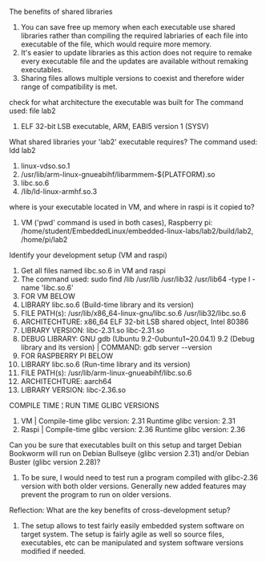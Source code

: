 The benefits of shared libraries
1. You can save free up memory when each executable use shared libraries rather than compiling the required labriaries of each file into executable of the file, which would require more memory.
2. It's easier to update libraries as this action does not require to remake every executable file and the updates are available without remaking executables. 
3. Sharing files allows multiple versions to coexist and therefore wider range of compatibility is met. 



check for what architecture the executable was built for
The command used: file lab2 
1. ELF 32-bit LSB executable, ARM, EABI5 version 1 (SYSV)



What shared libraries your 'lab2' executable requires?
The command used: ldd lab2
1. linux-vdso.so.1
2. /usr/lib/arm-linux-gnueabihf/libarmmem-${PLATFORM}.so
3. libc.so.6
4. /lib/ld-linux-armhf.so.3



where is your executable located in VM, and where in raspi is it copied to?
1. VM ('pwd' command is used in both cases), Raspberry pi: /home/student/EmbeddedLinux/embedded-linux-labs/lab2/build/lab2, /home/pi/lab2



Identify your development setup (VM and raspi) 
1. Get all files named libc.so.6 in VM and raspi
2. The command used: sudo find /lib /usr/lib /usr/lib32 /usr/lib64  -type l -name 'libc.so.6'
3. FOR VM BELOW
4. LIBRARY libc.so.6 (Build-time library and its version)
5. FILE PATH(s): /usr/lib/x86_64-linux-gnu/libc.so.6    /usr/lib32/libc.so.6
6. ARCHITECHTURE: x86_64                                ELF 32-bit LSB shared object, Intel 80386
7. LIBRARY VERSION: libc-2.31.so                        libc-2.31.so
8. DEBUG LIBRARY: GNU gdb (Ubuntu 9.2-0ubuntu1~20.04.1) 9.2 (Debug library and its version) | COMMAND: gdb server --version 
1. FOR RASPBERRY PI BELOW 
2. LIBRARY libc.so.6 (Run-time library and its version)
3. FILE PATH(s): /usr/lib/arm-linux-gnueabihf/libc.so.6
4. ARCHITECHTURE: aarch64
5. LIBRARY VERSION: libc-2.36.so



COMPILE TIME ¦ RUN TIME GLIBC VERSIONS
1. VM    | Compile-time glibc version: 2.31	Runtime glibc version: 2.31
2. Raspi | Compile-time glibc version: 2.36	Runtime glibc version: 2.36



Can you be sure that executables built on this setup and target Debian Bookworm will run on Debian Bullseye (glibc version 2.31) and/or Debian Buster (glibc version 2.28)?
1. To be sure, I would need to test run a program compiled with glibc-2.36 version with both older versions. Generally new added features may prevent the program to run on older versions. 



Reflection: What are the key benefits of cross-development setup?
1. The setup allows to test fairly easily embedded system software on target system. The setup is fairly agile as well so source files, executables, etc can be manipulated and system software versions modified if needed. 


